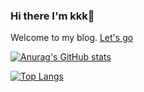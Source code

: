 ### Hi there I'm kkk👋

Welcome to my blog. [Let's go](http:/blog.calidune.org)

[![Anurag's GitHub stats](https://github-readme-stats.vercel.app/api?username=fernfei)](https://github.com/anuraghazra/github-readme-stats)

[![Top Langs](https://github-readme-stats.vercel.app/api/top-langs/?username=fernfei&layout=compact)](https://github.com/anuraghazra/github-readme-stats)
